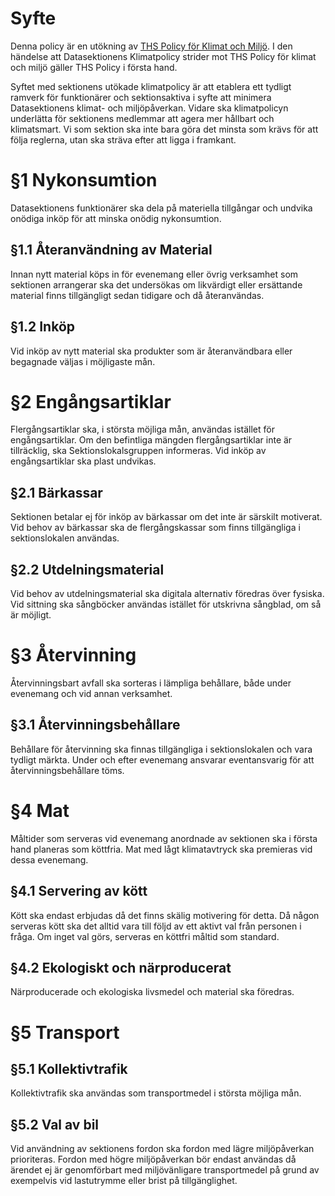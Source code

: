 <!-- Konglig Datasektionens klimatpolicy -->

# Syfte

Denna policy är en utökning av [THS Policy för Klimat och Miljö](https://drive.google.com/drive/folders/11rBxjveYLkQ-NyzJIg0KEuDqdQrqpYNJ). I den händelse att Datasektionens Klimatpolicy strider mot THS Policy för klimat och miljö gäller THS Policy i första hand.

Syftet med sektionens utökade klimatpolicy är att etablera ett tydligt ramverk för funktionärer och sektionsaktiva i syfte att minimera Datasektionens klimat- och miljöpåverkan. Vidare ska klimatpolicyn underlätta för sektionens medlemmar att agera mer hållbart och klimatsmart. Vi som sektion ska inte bara göra det minsta som krävs för att följa reglerna, utan ska sträva efter att ligga i framkant.

# §1 Nykonsumtion

Datasektionens funktionärer ska dela på materiella tillgångar och undvika onödiga inköp för att minska onödig nykonsumtion.

## §1.1 Återanvändning av Material

Innan nytt material köps in för evenemang eller övrig verksamhet som sektionen arrangerar ska det undersökas om likvärdigt eller ersättande material finns tillgängligt sedan tidigare och då återanvändas.

## §1.2 Inköp

Vid inköp av nytt material ska produkter som är återanvändbara eller begagnade väljas i möjligaste mån.

# §2 Engångsartiklar

Flergångsartiklar ska, i största möjliga mån, användas istället för engångsartiklar. Om den befintliga mängden flergångsartiklar inte är tillräcklig, ska Sektionslokalsgruppen informeras. Vid inköp av engångsartiklar ska plast undvikas.

## §2.1 Bärkassar

Sektionen betalar ej för inköp av bärkassar om det inte är särskilt motiverat. Vid behov av bärkassar ska de flergångskassar som finns tillgängliga i sektionslokalen användas.

## §2.2 Utdelningsmaterial

Vid behov av utdelningsmaterial ska digitala alternativ föredras över fysiska. Vid sittning ska sångböcker användas istället för utskrivna sångblad, om så är möjligt.

# §3 Återvinning

Återvinningsbart avfall ska sorteras i lämpliga behållare, både under evenemang och vid annan verksamhet.

## §3.1 Återvinningsbehållare

Behållare för återvinning ska finnas tillgängliga i sektionslokalen och vara tydligt märkta. Under och efter evenemang ansvarar eventansvarig för att återvinningsbehållare töms.

# §4 Mat

Måltider som serveras vid evenemang anordnade av sektionen ska i första hand planeras som köttfria. Mat med lågt klimatavtryck ska premieras vid dessa evenemang.

## §4.1 Servering av kött

Kött ska endast erbjudas då det finns skälig motivering för detta. Då någon serveras kött ska det alltid vara till följd av ett aktivt val från personen i fråga. Om inget val görs, serveras en köttfri måltid som standard.

## §4.2 Ekologiskt och närproducerat

Närproducerade och ekologiska livsmedel och material ska föredras.

# §5 Transport

## §5.1 Kollektivtrafik

Kollektivtrafik ska användas som transportmedel i största möjliga mån.

## §5.2 Val av bil

Vid användning av sektionens fordon ska fordon med lägre miljöpåverkan prioriteras. Fordon med högre miljöpåverkan bör endast användas då ärendet ej är genomförbart med miljövänligare transportmedel på grund av exempelvis vid lastutrymme eller brist på tillgänglighet.
